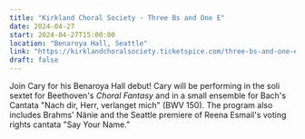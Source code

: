 ```yaml
---
title: "Kirkland Choral Society - Three Bs and One E"
date: 2024-04-27
start: 2024-04-27T15:00:00
location: "Benaroya Hall, Seattle"
link: "https://kirklandchoralsociety.ticketspice.com/three-bs-and-one-e"
draft: false
---
```


Join Cary for his Benaroya Hall debut! Cary will be performing in the soli sextet for Beethoven's *Choral Fantasy* and in a small ensemble for Bach's Cantata "Nach dir, Herr, verlanget mich" (BWV 150). The program also includes Brahms' Nänie and the Seattle premiere of Reena Esmail's voting rights cantata "Say Your Name."
